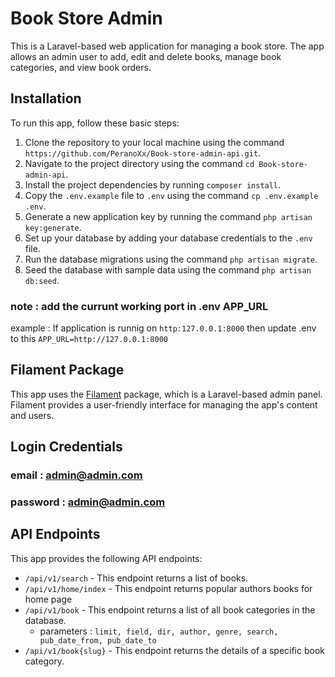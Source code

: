 # Book Store Admin

This is a Laravel-based web application for managing a book store. The app allows an admin user to add, edit and delete books, manage book categories, and view book orders.

## Installation

To run this app, follow these basic steps:

1. Clone the repository to your local machine using the command `https://github.com/PeranoXx/Book-store-admin-api.git`.
2. Navigate to the project directory using the command `cd Book-store-admin-api`.
3. Install the project dependencies by running `composer install`.
4. Copy the `.env.example` file to `.env` using the command `cp .env.example .env`.
5. Generate a new application key by running the command `php artisan key:generate`.
6. Set up your database by adding your database credentials to the `.env` file.
7. Run the database migrations using the command `php artisan migrate`.
8. Seed the database with sample data using the command `php artisan db:seed`.

### note : add the currunt working port in .env APP_URL
example : If application is runnig on `http:127.0.0.1:8000` then update .env to this
`APP_URL=http://127.0.0.1:8000`

## Filament Package

This app uses the [Filament](https://filament.com/docs/installation/) package, which is a Laravel-based admin panel. Filament provides a user-friendly interface for managing the app's content and users.

## Login Credentials

### email : admin@admin.com
### password : admin@admin.com

## API Endpoints

This app provides the following API endpoints:

- `/api/v1/search` - This endpoint returns a list of books. 
- `/api/v1/home/index` - This endpoint returns popular authors books for home page
- `/api/v1/book` - This endpoint returns a list of all book categories in the database.
    - parameters : `limit, field, dir, author, genre, search, pub_date_from, pub_date_to`
- `/api/v1/book{slug}` - This endpoint returns the details of a specific book category.
